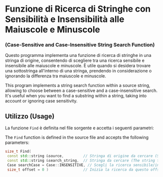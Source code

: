 # Funzione di Ricerca di Stringhe con Sensibilità e Insensibilità alle Maiuscole e Minuscole
### (Case-Sensitive and Case-Insensitive String Search Function)

Questo programma implementa una funzione di ricerca di stringhe in una stringa di origine, consentendo di scegliere tra una ricerca sensibile e insensibile alle maiuscole e minuscole. È utile quando si desidera trovare una sottostringa all'interno di una stringa, prendendo in considerazione o ignorando la differenza tra maiuscole e minuscole.

This program implements a string search function within a source string, allowing to choose between a case-sensitive and a case-insensitive search. It's useful when you want to find a substring within a string, taking into account or ignoring case sensitivity.

## Utilizzo (Usage)

La funzione `Find` è definita nel file sorgente e accetta i seguenti parametri:

The `Find` function is defined in the source file and accepts the following parameters:

```cpp
size_t Find(
 const std::string &source,         // Stringa di origine da cercare (Source string to be searched)
 const std::string &search_string,  // Stringa da cercare (The string to search for)
 Case searchCase = Case::INSENSITIVE, // Scegli la ricerca sensibile/insensibile alle maiuscole e minuscole (Choose case sensitive/insensitive search)
 size_t offset = 0 )                // Inizia la ricerca da questo offset (Start the search from this offset)
